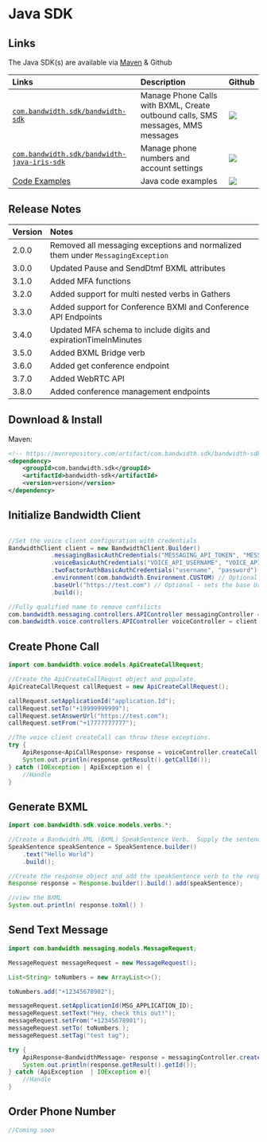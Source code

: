 # Java SDK

## Links

The Java SDK(s) are available via [Maven](https://mvnrepository.com/) & Github

| Links                                                                                                                       | Description                                                                     | Github                                                                                               |
|:----------------------------------------------------------------------------------------------------------------------------|:--------------------------------------------------------------------------------|:-----------------------------------------------------------------------------------------------------|
| [`com.bandwidth.sdk/bandwidth-sdk`](https://mvnrepository.com/artifact/com.bandwidth.sdk/bandwidth-sdk)                     | Manage Phone Calls with BXML, Create outbound calls, SMS messages, MMS messages | [<img src="https://github.com/favicon.ico">](https://github.com/Bandwidth/java-sdk)                  |
| [`com.bandwidth.sdk/bandwidth-java-iris-sdk`](https://mvnrepository.com/artifact/com.bandwidth.sdk/bandwidth-java-iris-sdk) | Manage phone numbers and account settings                                       | [<img src="https://github.com/favicon.ico">](https://github.com/Bandwidth/java-bandwidth-iris)       |
| [Code Examples](https://github.com/Bandwidth/examples/tree/master/java)                                                     | Java code examples                                                              | [<img src="https://github.com/favicon.ico">](https://github.com/Bandwidth/examples/tree/master/java) |

## Release Notes

| Version | Notes                                                                           |
|:--------|:--------------------------------------------------------------------------------|
| 2.0.0   | Removed all messaging exceptions and normalized them under `MessagingException` |
| 3.0.0   | Updated Pause and SendDtmf BXML attributes                                      |
| 3.1.0   | Added MFA functions                                                             |
| 3.2.0   | Added support for multi nested verbs in Gathers                                 |
| 3.3.0   | Added support for Conference BXMl and Conference API Endpoints                  |
| 3.4.0   | Updated MFA schema to include digits and expirationTimeInMinutes                |
| 3.5.0   | Added BXML Bridge verb                                                          |
| 3.6.0 | Added get conference endpoint |
| 3.7.0 | Added WebRTC API |
| 3.8.0 | Added conference management endpoints |

## Download & Install

Maven:

```xml
<!-- https://mvnrepository.com/artifact/com.bandwidth.sdk/bandwidth-sdk -->
<dependency>
    <groupId>com.bandwidth.sdk</groupId>
    <artifactId>bandwidth-sdk</artifactId>
    <version>version</version>
</dependency>
```

## Initialize Bandwidth Client

```java

//Set the voice client configuration with credentials
BandwidthClient client = new BandwidthClient.Builder()
            .messagingBasicAuthCredentials("MESSAGING_API_TOKEN", "MESSAGING_API_SECRET")
            .voiceBasicAuthCredentials("VOICE_API_USERNAME", "VOICE_API_PASSWORD")
            .twoFactorAuthBasicAuthCredentials("username", "password")
            .environment(com.bandwidth.Environment.CUSTOM) // Optional - sets the enviroment to a custom base URL
            .baseUrl("https://test.com") // Optional - sets the base Url
            .build();

//Fully qualified name to remove confilicts
com.bandwidth.messaging.controllers.APIController messagingController = client.getMessagingClient().getAPIController();
com.bandwidth.voice.controllers.APIController voiceController = client.getVoiceClient().getAPIController();

```

## Create Phone Call

```java
import com.bandwidth.voice.models.ApiCreateCallRequest;

//Create the ApiCreateCallRequst object and populate.
ApiCreateCallRequest callRequest = new ApiCreateCallRequest();

callRequest.setApplicationId("application.Id");
callRequest.setTo("+19999999999");
callRequest.setAnswerUrl("https://test.com");
callRequest.setFrom("+17777777777");

//The voice client createCall can throw these exceptions.
try {
    ApiResponse<ApiCallResponse> response = voiceController.createCall("account.id", callRequest);
    System.out.println(response.getResult().getCallId());
} catch (IOException | ApiException e) {
    //Handle
}

```

## Generate BXML

```java
import com.bandwidth.sdk.voice.models.verbs.*;

//Create a Bandwidth XML (BXML) SpeakSentence Verb.  Supply the sentence to be spoken.
SpeakSentence speakSentence = SpeakSentence.builder()
	.text("Hello World")
	.build();

//Create the response object and add the speakSentence verb to the response.
Response response = Response.builder().build().add(speakSentence);

//view the BXML
System.out.println( response.toXml() )

```

## Send Text Message

```java
import com.bandwidth.messaging.models.MessageRequest;

MessageRequest messageRequest = new MessageRequest();

List<String> toNumbers = new ArrayList<>();

toNumbers.add("+12345678902");

messageRequest.setApplicationId(MSG_APPLICATION_ID);
messageRequest.setText("Hey, check this out!");
messageRequest.setFrom("+12345678901");
messageRequest.setTo( toNumbers );
messageRequest.setTag("test tag");

try {
    ApiResponse<BandwidthMessage> response = messagingController.createMessage(accountId, messageRequest);
    System.out.println(response.getResult().getId());
} catch (ApiException  | IOException e){
    //Handle
}
```

## Order Phone Number

```java
//Coming soon
```
